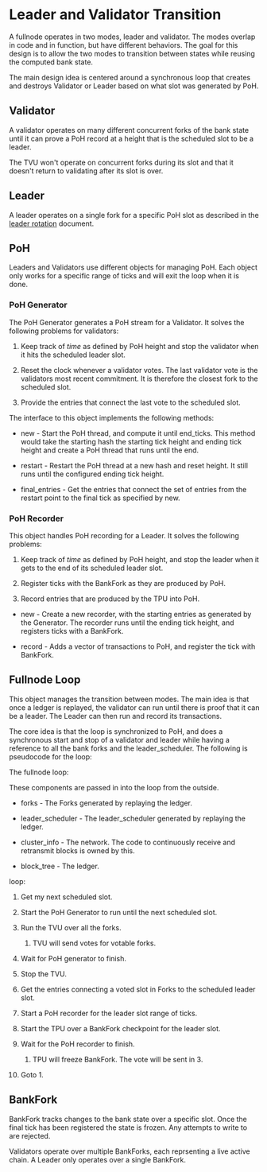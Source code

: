 # Leader and Validator Transition

A fullnode operates in two modes, leader and validator.  The modes overlap in
code and in function, but have different behaviors.  The goal for this design is
to allow the two modes to transition between states while reusing the computed
bank state.

The main design idea is centered around a synchronous loop that creates and
destroys Validator or Leader based on what slot was generated by PoH.  


## Validator

A validator operates on many different concurrent forks of the bank state until
it can prove a PoH record at a height that is the scheduled slot to be a leader.

The TVU won't operate on concurrent forks during its slot and that it doesn't
return to validating after its slot is over.

## Leader

A leader operates on a single fork for a specific PoH slot as
described in the [leader rotation](leader-rotation.md) document.


## PoH

Leaders and Validators use different objects for managing PoH. Each object only
works for a specific range of ticks and will exit the loop when it is done.

### PoH Generator

The PoH Generator generates a PoH stream for a Validator.  It solves the following
problems for validators:

1. Keep track of *time* as defined by PoH height and stop the validator when it
hits the scheduled leader slot.

2. Reset the clock whenever a validator votes.  The last validator vote is the
validators most recent commitment. It is therefore the closest fork to the
scheduled slot.

3. Provide the entries that connect the last vote to the scheduled slot.

The interface to this object implements the following methods:

* new - Start the PoH thread, and compute it until end\_ticks.  This method
would take the starting hash the starting tick height and ending tick height and
create a PoH thread that runs until the end.

* restart - Restart the PoH thread at a new hash and reset height.  It still
runs until the configured ending tick height.

* final\_entries - Get the entries that connect the set of entries from the
restart point to the final tick as specified by new.

### PoH Recorder

This object handles PoH recording for a Leader.  It solves the following
problems:

1. Keep track of *time* as defined by PoH height, and stop the leader when it
gets to the end of its scheduled leader slot.

2. Register ticks with the BankFork as they are produced by PoH.

3. Record entries that are produced by the TPU into PoH.

* new - Create a new recorder, with the starting entries as generated by the
Generator.  The recorder runs until the ending tick height, and registers ticks
with a BankFork.

* record - Adds a vector of transactions to PoH, and register the tick with BankFork.

## Fullnode Loop

This object manages the transition between modes.  The main idea is that once a
ledger is replayed, the validator can run until there is proof that it can be a
leader.  The Leader can then run and record its transactions.

The core idea is that the loop is synchronized to PoH, and does a synchronous
start and stop of a validator and leader while having a reference to all the
bank forks and the leader\_scheduler.  The following is pseudocode for the
loop:

The fullnode loop:

These components are passed in into the loop from the outside.

* forks - The Forks generated by replaying the ledger.

* leader\_scheduler - The leader\_scheduler generated by replaying the ledger.

* cluster\_info -  The network. The code to continuously receive and retransmit
blocks is owned by this.

* block\_tree -  The ledger.

loop:

1. Get my next scheduled slot.

2. Start the PoH Generator to run until the next scheduled slot.

3. Run the TVU over all the forks.

   1. TVU will send votes for votable forks.

4. Wait for PoH generator to finish.

5. Stop the TVU.

6. Get the entries connecting a voted slot in Forks to the scheduled leader slot.

7. Start a PoH recorder for the leader slot range of ticks.

8. Start the TPU over a BankFork checkpoint for the leader slot.

9. Wait for the PoH recorder to finish.

   1. TPU will freeze BankFork.  The vote will be sent in 3.

10. Goto 1.

## BankFork

BankFork tracks changes to the bank state over a specific slot.  Once the
final tick has been registered the state is frozen. Any attempts to write
to are rejected.

Validators operate over multiple BankForks, each reprsenting a live
active chain.  A Leader only operates over a single BankFork.
